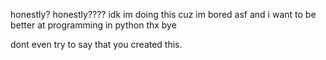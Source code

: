 honestly?
honestly????
idk
im doing this cuz im bored asf and i want to be better at programming in python
thx 
bye



dont even try to say that you created this.

